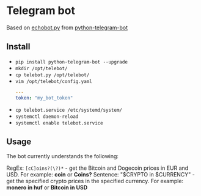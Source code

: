 Telegram bot
============

Based on [echobot.py](https://github.com/python-telegram-bot/python-telegram-bot/blob/master/examples/echobot.py) from [python-telegram-bot](https://github.com/python-telegram-bot/python-telegram-bot)

Install
-------

 * `pip install python-telegram-bot --upgrade`
 * `mkdir /opt/telebot/`
 * `cp telebot.py /opt/telebot/`
 * `vim /opt/telebot/config.yaml`
   ```yaml
   ---
   token: "my_bot_token"
   ```
 * `cp telebot.service /etc/systemd/system/`
 * `systemctl daemon-reload`
 * `systemctl enable telebot.service`

Usage
-----

The bot currently understands the following:

RegEx: `[cC]oins?(\?)*` - get the Bitcoin and Dogecoin prices in EUR and USD. For example: **coin** or **Coins?**
Sentence: "$CRYPTO in $CURRENCY" - get the specified crypto prices in the specified currency. For example: **monero in huf** or **Bitcoin in USD**

